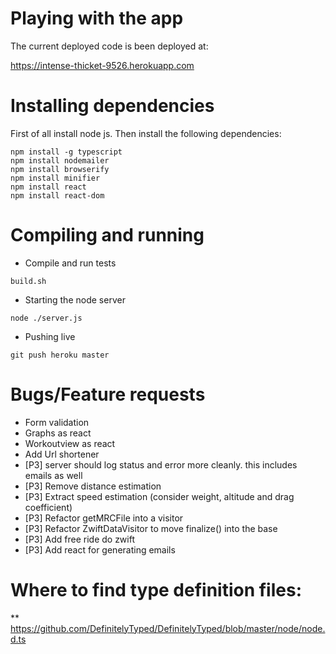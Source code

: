 # Playing with the app

The current deployed code is been deployed at:

https://intense-thicket-9526.herokuapp.com

# Installing dependencies

First of all install node js. Then install the following dependencies:


```
npm install -g typescript
npm install nodemailer
npm install browserify
npm install minifier
npm install react
npm install react-dom
```

# Compiling and running

* Compile and run tests

```
build.sh
```

* Starting the node server

```
node ./server.js
```

* Pushing live

```
git push heroku master
```

# Bugs/Feature requests
* Form validation
* Graphs as react
* Workoutview as react
* Add Url shortener
* [P3] server should log status and error more cleanly. this includes emails as well
* [P3] Remove distance estimation	
* [P3] Extract speed estimation (consider weight, altitude and drag coefficient)
* [P3] Refactor getMRCFile into a visitor
* [P3] Refactor ZwiftDataVisitor to move finalize() into the base
* [P3] Add free ride do zwift
        <FreeRide Duration="600" FlatRoad="1"/>
* [P3] Add react for generating emails


# Where to find type definition files:
** https://github.com/DefinitelyTyped/DefinitelyTyped/blob/master/node/node.d.ts
